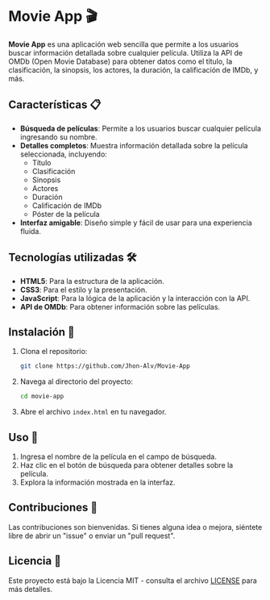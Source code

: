 # Movie App 🎬

**Movie App** es una aplicación web sencilla que permite a los usuarios buscar información detallada sobre cualquier película. Utiliza la API de OMDb (Open Movie Database) para obtener datos como el título, la clasificación, la sinopsis, los actores, la duración, la calificación de IMDb, y más.

## Características 📋

- **Búsqueda de películas**: Permite a los usuarios buscar cualquier película ingresando su nombre.
- **Detalles completos**: Muestra información detallada sobre la película seleccionada, incluyendo:
  - Título
  - Clasificación
  - Sinopsis
  - Actores
  - Duración
  - Calificación de IMDb
  - Póster de la película
- **Interfaz amigable**: Diseño simple y fácil de usar para una experiencia fluida.

## Tecnologías utilizadas 🛠️

- **HTML5**: Para la estructura de la aplicación.
- **CSS3**: Para el estilo y la presentación.
- **JavaScript**: Para la lógica de la aplicación y la interacción con la API.
- **API de OMDb**: Para obtener información sobre las películas.

## Instalación 🚀

1. Clona el repositorio:

   ```bash
   git clone https://github.com/Jhon-Alv/Movie-App
   ```

2. Navega al directorio del proyecto:

   ```bash
   cd movie-app
   ```

3. Abre el archivo `index.html` en tu navegador.

## Uso 📖

1. Ingresa el nombre de la película en el campo de búsqueda.
2. Haz clic en el botón de búsqueda para obtener detalles sobre la película.
3. Explora la información mostrada en la interfaz.

## Contribuciones 🤝

Las contribuciones son bienvenidas. Si tienes alguna idea o mejora, siéntete libre de abrir un "issue" o enviar un "pull request".

## Licencia 📄

Este proyecto está bajo la Licencia MIT - consulta el archivo [LICENSE](LICENSE) para más detalles.
